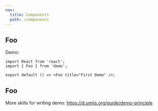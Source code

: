 ```yaml
---
nav:
  title: Components
  path: /components
---
```


## Foo

Demo:

```tsx
import React from 'react';
import { Foo } from 'demo';

export default () => <Foo title="First Demo" />;
```

## Foo

More skills for writing demo: https://d.umijs.org/guide/demo-principle
